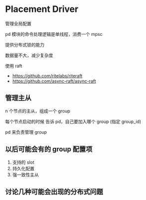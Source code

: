 # Placement Driver

管理全局配置

pd 模块的命令处理逻辑是单线程，消费一个 mpsc

提供分布式锁的能力

数据量不大，减少复杂度

使用 raft

- <https://github.com/ritelabs/riteraft>
- <https://github.com/async-raft/async-raft>

## 管理主从

n 个节点的主从，组成一个 group

每个节点启动的时候 告诉 pd，自己要加入哪个 group (指定 group_id)

pd 来负责管理 group

## 以后可能会有的 group 配置项

1. 支持的 slot
1. 持久化配置
1. 强一致性主从

## 讨论几种可能会出现的分布式问题
